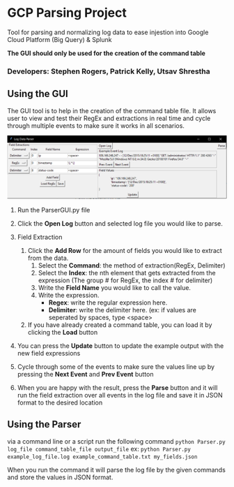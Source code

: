 # GCP Parsing Project
Tool for parsing and normalizing log data to ease injestion into Google Cloud Platform (Big Query) & Splunk

**The GUI should only be used for the creation of the command table**

### Developers: Stephen Rogers, Patrick Kelly, Utsav Shrestha


## Using the GUI
The GUI tool is to help in the creation of the command table file. It allows user to view and test their RegEx and extractions in real time and cycle through multiple events to make sure it works in all scenarios. 

![GUI](https://github.com/srgers10/GCPParsingProject/blob/master/Other/pics/Capture.PNG)
1. Run the ParserGUI.py file
1. Click the **Open Log** button and selected log file you would like to parse.

1. Field Extraction
   1. Click the **Add Row** for the amount of fields you would like to extract from the data.
      1. Select the **Command**: the method of extraction(RegEx, Delimiter)
      1. Select the **Index**: the nth element that gets extracted from the expression (The group # for RegEx, the index # for delimiter)
      1. Write the **Field Name** you would like to call the value.
      1. Write the expression. 
         * **Regex**: write the regular expression here.
         * **Delimiter**: write the delimiter here. (ex: if values are seperated by spaces, type \<space\>
   1. If you have already created a command table, you can load it by clicking the **Load** button
   
1. You can press the **Update** button to update the example output with the new field expressions
1. Cycle through some of the events to make sure the values line up by pressing the **Next Event** and **Prev Event** button
1. When you are happy with the result, press the **Parse** button and it will run the field extraction over all events in the log file and save it in JSON format to the desired location

## Using the Parser

via a command line or a script run the following command
`python Parser.py log_file command_table_file output_file`
ex:
`python Parser.py example_log_file.log example_command_table.txt my_fields.json`

When you run the command it will parse the log file by the given commands and store the values in JSON format.
